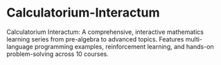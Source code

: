 # Calculatorium-Interactum
Calculatorium Interactum: A comprehensive, interactive mathematics learning series from pre-algebra to advanced topics. Features multi-language programming examples, reinforcement learning, and hands-on problem-solving across 10 courses.
